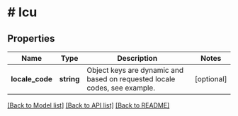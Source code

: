 # # Icu

## Properties

Name | Type | Description | Notes
------------ | ------------- | ------------- | -------------
**locale_code** | **string** | Object keys are dynamic and based on requested locale codes, see example. | [optional] 

[[Back to Model list]](../../README.md#documentation-for-models) [[Back to API list]](../../README.md#documentation-for-api-endpoints) [[Back to README]](../../README.md)


